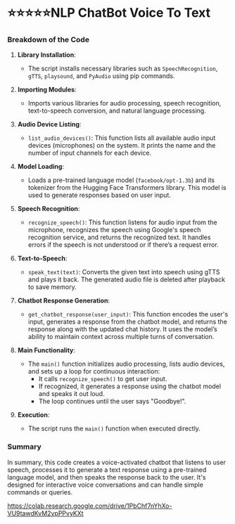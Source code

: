 # :star::star::star::star::star:NLP ChatBot Voice To Text

### Breakdown of the Code

1. **Library Installation**:
   - The script installs necessary libraries such as `SpeechRecognition`, `gTTS`, `playsound`, and `PyAudio` using pip commands.

2. **Importing Modules**:
   - Imports various libraries for audio processing, speech recognition, text-to-speech conversion, and natural language processing.

3. **Audio Device Listing**:
   - `list_audio_devices()`: This function lists all available audio input devices (microphones) on the system. It prints the name and the number of input channels for each device.

4. **Model Loading**:
   - Loads a pre-trained language model (`facebook/opt-1.3b`) and its tokenizer from the Hugging Face Transformers library. This model is used to generate responses based on user input.

5. **Speech Recognition**:
   - `recognize_speech()`: This function listens for audio input from the microphone, recognizes the speech using Google's speech recognition service, and returns the recognized text. It handles errors if the speech is not understood or if there’s a request error.

6. **Text-to-Speech**:
   - `speak_text(text)`: Converts the given text into speech using gTTS and plays it back. The generated audio file is deleted after playback to save memory.

7. **Chatbot Response Generation**:
   - `get_chatbot_response(user_input)`: This function encodes the user's input, generates a response from the chatbot model, and returns the response along with the updated chat history. It uses the model’s ability to maintain context across multiple turns of conversation.

8. **Main Functionality**:
   - The `main()` function initializes audio processing, lists audio devices, and sets up a loop for continuous interaction:
     - It calls `recognize_speech()` to get user input.
     - If recognized, it generates a response using the chatbot model and speaks it out loud.
     - The loop continues until the user says "Goodbye!".

9. **Execution**:
   - The script runs the `main()` function when executed directly.

### Summary
In summary, this code creates a voice-activated chatbot that listens to user speech, processes it to generate a text response using a pre-trained language model, and then speaks the response back to the user. It's designed for interactive voice conversations and can handle simple commands or queries.

https://colab.research.google.com/drive/1PbChf7nYhXo-VU9tawdKvM2vpPPvyKXt
